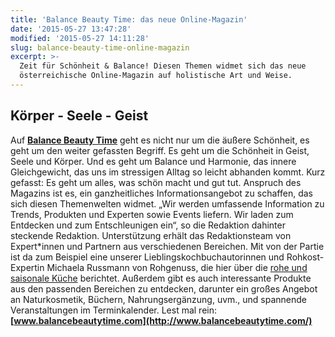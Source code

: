 ```yaml
---
title: 'Balance Beauty Time: das neue Online-Magazin'
date: '2015-05-27 13:47:28'
modified: '2015-05-27 14:11:28'
slug: balance-beauty-time-online-magazin
excerpt: >-
  Zeit für Schönheit & Balance! Diesen Themen widmet sich das neue
  österreichische Online-Magazin auf holistische Art und Weise.
---
```


## Körper - Seele - Geist

Auf **[Balance Beauty Time](http://www.balancebeautytime.com/)** geht es nicht nur um die äußere Schönheit, es geht um den weiter gefassten Begriff. Es geht um die Schönheit in Geist, Seele und Körper. Und es geht um Balance und Harmonie, das innere Gleichgewicht, das uns im stressigen Alltag so leicht abhanden kommt. Kurz gefasst: Es geht um alles, was schön macht und gut tut. Anspruch des Magazins ist es, ein ganzheitliches Informationsangebot zu schaffen, das sich diesen Themenwelten widmet. „Wir werden umfassende Information zu Trends, Produkten und Experten sowie Events liefern. Wir laden zum Entdecken und zum Entschleunigen ein“, so die Redaktion dahinter steckende Redaktion. Unterstützung erhält das Redaktionsteam von Expert\*innen und Partnern aus verschiedenen Bereichen. Mit von der Partie ist da zum Beispiel eine unserer Lieblingskochbuchautorinnen und Rohkost-Expertin Michaela Russmann von Rohgenuss, die hier über die [rohe und saisonale Küche](http://www.balancebeautytime.com/benutzer/michaela-russmann-mag) berichtet. Außerdem gibt es auch interessante Produkte aus den passenden Bereichen zu entdecken, darunter ein großes Angebot an Naturkosmetik, Büchern, Nahrungsergänzung, uvm., und spannende Veranstaltungen im Terminkalender. Lest mal rein: **[www.balancebeautytime.com](http://www.balancebeautytime.com/)**
